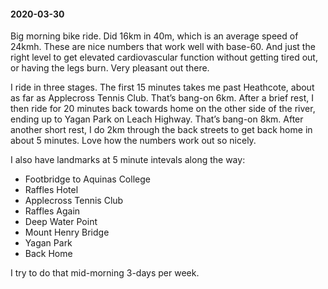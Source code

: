#### 2020-03-30

Big morning bike ride. Did 16km in 40m, which is an average speed of 24kmh. These are nice numbers that work well with base-60. And just the right level to get elevated cardiovascular function without getting tired out, or having the legs burn. Very pleasant out there.

I ride in three stages. The first 15 minutes takes me past Heathcote, about as far as Applecross Tennis Club. That’s bang-on 6km. After a brief rest, I then ride for 20 minutes back towards home on the other side of the river, ending up to Yagan Park on Leach Highway. That’s bang-on 8km. After another short rest, I do 2km through the back streets to get back home in about 5 minutes. Love how the numbers work out so nicely.

I also have landmarks at 5 minute intevals along the way:

- Footbridge to Aquinas College
- Raffles Hotel
- Applecross Tennis Club
- Raffles Again
- Deep Water Point
- Mount Henry Bridge
- Yagan Park
- Back Home

I try to do that mid-morning 3-days per week.